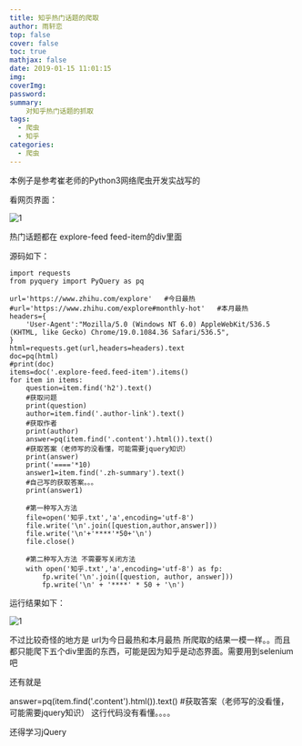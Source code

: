 ```yaml
---
title: 知乎热门话题的爬取
author: 雨轩恋
top: false
cover: false
toc: true
mathjax: false
date: 2019-01-15 11:01:15
img:
coverImg:
password:
summary:
    对知乎热门话题的抓取
tags:
  - 爬虫
  - 知乎
categories:
  - 爬虫
---
```



本例子是参考崔老师的Python3网络爬虫开发实战写的


看网页界面：

![1](https://img2018.cnblogs.com/blog/1471003/201812/1471003-20181211113235435-373289408.png)

热门话题都在 explore-feed feed-item的div里面

源码如下：

```
import requests
from pyquery import PyQuery as pq

url='https://www.zhihu.com/explore'   #今日最热
#url='https://www.zhihu.com/explore#monthly-hot'   #本月最热
headers={
    'User-Agent':"Mozilla/5.0 (Windows NT 6.0) AppleWebKit/536.5 (KHTML, like Gecko) Chrome/19.0.1084.36 Safari/536.5",
}
html=requests.get(url,headers=headers).text
doc=pq(html)
#print(doc)
items=doc('.explore-feed.feed-item').items()
for item in items:
    question=item.find('h2').text()
    #获取问题
    print(question)
    author=item.find('.author-link').text()
    #获取作者
    print(author)
    answer=pq(item.find('.content').html()).text()
    #获取答案（老师写的没看懂，可能需要jquery知识）
    print(answer)
    print('===='*10)
    answer1=item.find('.zh-summary').text()
    #自己写的获取答案。。。
    print(answer1)

    #第一种写入方法
    file=open('知乎.txt','a',encoding='utf-8')
    file.write('\n'.join([question,author,answer]))
    file.write('\n'+'****'*50+'\n')
    file.close()

    #第二种写入方法 不需要写关闭方法
    with open('知乎.txt','a',encoding='utf-8') as fp:
        fp.write('\n'.join([question, author, answer]))
        fp.write('\n' + '****' * 50 + '\n')
```
运行结果如下：

![1](https://img2018.cnblogs.com/blog/1471003/201812/1471003-20181211113450728-531165335.png)


不过比较奇怪的地方是 url为今日最热和本月最热 所爬取的结果一模一样。。而且都只能爬下五个div里面的东西，可能是因为知乎是动态界面。需要用到selenium吧

还有就是

answer=pq(item.find('.content').html()).text()
#获取答案（老师写的没看懂，可能需要jquery知识）
这行代码没有看懂。。。。

还得学习jQuery





 